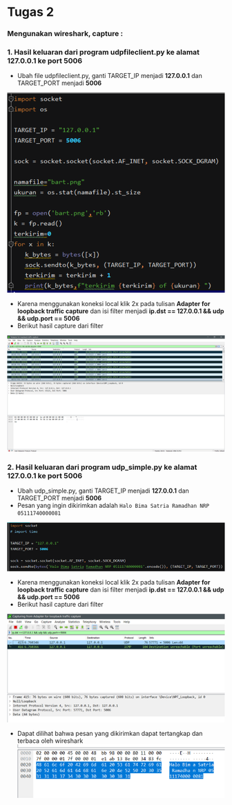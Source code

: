 # Tugas 2
### Mengunakan wireshark, capture :
### 1. Hasil keluaran dari program udpfileclient.py ke alamat 127.0.0.1 ke port 5006
* Ubah file udpfileclient.py, ganti TARGET_IP menjadi **127.0.0.1** dan TARGET_PORT menjadi **5006**

![Hasil_capture_UdpFileClient](https://github.com/bimaramadhan/progjarB/blob/master/tugas2/gambar/no1_1%20-%20Copy.PNG?raw=true)

* Karena menggunakan koneksi local klik 2x pada tulisan **Adapter for loopback traffic capture** dan isi filter menjadi **ip.dst == 127.0.0.1 && udp && udp.port == 5006**
* Berikut hasil capture dari filter

![Hasil_capture_UdpFileClient](https://github.com/bimaramadhan/progjarB/blob/master/tugas2/gambar/no1.PNG?raw=true)


### 2. Hasil keluaran dari program udp_simple.py ke alamat 127.0.0.1 ke port 5006
* Ubah udp_simple.py, ganti TARGET_IP menjadi **127.0.0.1** dan TARGET_PORT menjadi **5006**
* Pesan yang ingin dikirimkan adalah ```Halo Bima Satria Ramadhan NRP 05111740000081```

![Hasil_capture_udp_simple](https://github.com/bimaramadhan/progjarB/blob/master/tugas2/gambar/no2_3%20-%20Copy.PNG?raw=true)

* Karena menggunakan koneksi local klik 2x pada tulisan **Adapter for loopback traffic capture** dan isi filter menjadi **ip.dst == 127.0.0.1 && udp && udp.port == 5006**
* Berikut hasil capture dari filter

![Hasil_capture_udp_simple](https://github.com/bimaramadhan/progjarB/blob/master/tugas2/gambar/no2_1.PNG?raw=true)

* Dapat dilihat bahwa pesan yang dikirimkan dapat tertangkap dan terbaca oleh wireshark
![Hasil_capture_udp_simple](https://github.com/bimaramadhan/progjarB/blob/master/tugas2/gambar/no2_2.PNG?raw=true)
